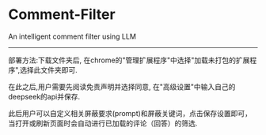 # Comment-Filter
An intelligent comment filter using LLM

---

部署方法:下载文件夹后, 在chrome的"管理扩展程序"中选择"加载未打包的扩展程序",选择此文件夹即可.

在此之后,用户需要先阅读免责声明并选择同意, 在"高级设置"中输入自己的deepseek的api并保存.

此后用户可以自定义相关屏蔽要求(prompt)和屏蔽关键词，点击保存设置即可，当打开或刷新页面时会自动进行已加载的评论（回答）的筛选.
